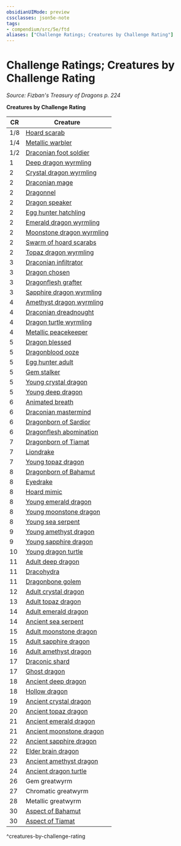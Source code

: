 ```yaml
---
obsidianUIMode: preview
cssclasses: json5e-note
tags:
- compendium/src/5e/ftd
aliases: ["Challenge Ratings; Creatures by Challenge Rating"]
---
```

# Challenge Ratings; Creatures by Challenge Rating
*Source: Fizban's Treasury of Dragons p. 224* 

**Creatures by Challenge Rating**

| CR | Creature |
|----|----------|
| 1/8 | [Hoard scarab](5E2014官方资源/bestiary/monstrosity/hoard-scarab-ftd.md) |
| 1/4 | [Metallic warbler](5E2014官方资源/bestiary/construct/metallic-warbler-ftd.md) |
| 1/2 | [Draconian foot soldier](5E2014官方资源/bestiary/monstrosity/draconian-foot-soldier-ftd.md) |
| 1 | [Deep dragon wyrmling](5E2014官方资源/bestiary/dragon/deep-dragon-wyrmling-ftd.md) |
| 2 | [Crystal dragon wyrmling](5E2014官方资源/bestiary/dragon/crystal-dragon-wyrmling-ftd.md) |
| 2 | [Draconian mage](5E2014官方资源/bestiary/monstrosity/draconian-mage-ftd.md) |
| 2 | [Dragonnel](5E2014官方资源/bestiary/dragon/dragonnel-ftd.md) |
| 2 | [Dragon speaker](5E2014官方资源/bestiary/humanoid/dragon-speaker-ftd.md) |
| 2 | [Egg hunter hatchling](5E2014官方资源/bestiary/monstrosity/egg-hunter-hatchling-ftd.md) |
| 2 | [Emerald dragon wyrmling](5E2014官方资源/bestiary/dragon/emerald-dragon-wyrmling-ftd.md) |
| 2 | [Moonstone dragon wyrmling](5E2014官方资源/bestiary/dragon/moonstone-dragon-wyrmling-ftd.md) |
| 2 | [Swarm of hoard scarabs](5E2014官方资源/bestiary/monstrosity/swarm-of-hoard-scarabs-ftd.md) |
| 2 | [Topaz dragon wyrmling](5E2014官方资源/bestiary/dragon/topaz-dragon-wyrmling-ftd.md) |
| 3 | [Draconian infiltrator](5E2014官方资源/bestiary/monstrosity/draconian-infiltrator-ftd.md) |
| 3 | [Dragon chosen](5E2014官方资源/bestiary/humanoid/dragon-chosen-ftd.md) |
| 3 | [Dragonflesh grafter](5E2014官方资源/bestiary/monstrosity/dragonflesh-grafter-ftd.md) |
| 3 | [Sapphire dragon wyrmling](5E2014官方资源/bestiary/dragon/sapphire-dragon-wyrmling-ftd.md) |
| 4 | [Amethyst dragon wyrmling](5E2014官方资源/bestiary/dragon/amethyst-dragon-wyrmling-ftd.md) |
| 4 | [Draconian dreadnought](5E2014官方资源/bestiary/monstrosity/draconian-dreadnought-ftd.md) |
| 4 | [Dragon turtle wyrmling](5E2014官方资源/bestiary/dragon/dragon-turtle-wyrmling-ftd.md) |
| 4 | [Metallic peacekeeper](5E2014官方资源/bestiary/construct/metallic-peacekeeper-ftd.md) |
| 5 | [Dragon blessed](5E2014官方资源/bestiary/humanoid/dragon-blessed-ftd.md) |
| 5 | [Dragonblood ooze](5E2014官方资源/bestiary/ooze/dragonblood-ooze-ftd.md) |
| 5 | [Egg hunter adult](5E2014官方资源/bestiary/monstrosity/egg-hunter-adult-ftd.md) |
| 5 | [Gem stalker](5E2014官方资源/bestiary/monstrosity/gem-stalker-ftd.md) |
| 5 | [Young crystal dragon](5E2014官方资源/bestiary/dragon/young-crystal-dragon-ftd.md) |
| 5 | [Young deep dragon](5E2014官方资源/bestiary/dragon/young-deep-dragon-ftd.md) |
| 6 | [Animated breath](5E2014官方资源/bestiary/elemental/animated-breath-ftd.md) |
| 6 | [Draconian mastermind](5E2014官方资源/bestiary/monstrosity/draconian-mastermind-ftd.md) |
| 6 | [Dragonborn of Sardior](5E2014官方资源/bestiary/humanoid/dragonborn-of-sardior-ftd.md) |
| 6 | [Dragonflesh abomination](5E2014官方资源/bestiary/monstrosity/dragonflesh-abomination-ftd.md) |
| 7 | [Dragonborn of Tiamat](5E2014官方资源/bestiary/humanoid/dragonborn-of-tiamat-ftd.md) |
| 7 | [Liondrake](5E2014官方资源/bestiary/monstrosity/liondrake-ftd.md) |
| 7 | [Young topaz dragon](5E2014官方资源/bestiary/dragon/young-topaz-dragon-ftd.md) |
| 8 | [Dragonborn of Bahamut](5E2014官方资源/bestiary/humanoid/dragonborn-of-bahamut-ftd.md) |
| 8 | [Eyedrake](5E2014官方资源/bestiary/aberration/eyedrake-ftd.md) |
| 8 | [Hoard mimic](5E2014官方资源/bestiary/monstrosity/hoard-mimic-ftd.md) |
| 8 | [Young emerald dragon](5E2014官方资源/bestiary/dragon/young-emerald-dragon-ftd.md) |
| 8 | [Young moonstone dragon](5E2014官方资源/bestiary/dragon/young-moonstone-dragon-ftd.md) |
| 8 | [Young sea serpent](5E2014官方资源/bestiary/dragon/young-sea-serpent-ftd.md) |
| 9 | [Young amethyst dragon](5E2014官方资源/bestiary/dragon/young-amethyst-dragon-ftd.md) |
| 9 | [Young sapphire dragon](5E2014官方资源/bestiary/dragon/young-sapphire-dragon-ftd.md) |
| 10 | [Young dragon turtle](5E2014官方资源/bestiary/dragon/young-dragon-turtle-ftd.md) |
| 11 | [Adult deep dragon](5E2014官方资源/bestiary/dragon/adult-deep-dragon-ftd.md) |
| 11 | [Dracohydra](5E2014官方资源/bestiary/monstrosity/dracohydra-ftd.md) |
| 11 | [Dragonbone golem](5E2014官方资源/bestiary/construct/dragonbone-golem-ftd.md) |
| 12 | [Adult crystal dragon](5E2014官方资源/bestiary/dragon/adult-crystal-dragon-ftd.md) |
| 13 | [Adult topaz dragon](5E2014官方资源/bestiary/dragon/adult-topaz-dragon-ftd.md) |
| 14 | [Adult emerald dragon](5E2014官方资源/bestiary/dragon/adult-emerald-dragon-ftd.md) |
| 14 | [Ancient sea serpent](5E2014官方资源/bestiary/dragon/ancient-sea-serpent-ftd.md) |
| 15 | [Adult moonstone dragon](5E2014官方资源/bestiary/dragon/adult-moonstone-dragon-ftd.md) |
| 15 | [Adult sapphire dragon](5E2014官方资源/bestiary/dragon/adult-sapphire-dragon-ftd.md) |
| 16 | [Adult amethyst dragon](5E2014官方资源/bestiary/dragon/adult-amethyst-dragon-ftd.md) |
| 17 | [Draconic shard](5E2014官方资源/bestiary/undead/draconic-shard-ftd.md) |
| 17 | [Ghost dragon](5E2014官方资源/bestiary/undead/ghost-dragon-ftd.md) |
| 18 | [Ancient deep dragon](5E2014官方资源/bestiary/dragon/ancient-deep-dragon-ftd.md) |
| 18 | [Hollow dragon](5E2014官方资源/bestiary/undead/hollow-dragon-ftd.md) |
| 19 | [Ancient crystal dragon](5E2014官方资源/bestiary/dragon/ancient-crystal-dragon-ftd.md) |
| 20 | [Ancient topaz dragon](5E2014官方资源/bestiary/dragon/ancient-topaz-dragon-ftd.md) |
| 21 | [Ancient emerald dragon](5E2014官方资源/bestiary/dragon/ancient-emerald-dragon-ftd.md) |
| 21 | [Ancient moonstone dragon](5E2014官方资源/bestiary/dragon/ancient-moonstone-dragon-ftd.md) |
| 22 | [Ancient sapphire dragon](5E2014官方资源/bestiary/dragon/ancient-sapphire-dragon-ftd.md) |
| 22 | [Elder brain dragon](5E2014官方资源/bestiary/aberration/elder-brain-dragon-ftd.md) |
| 23 | [Ancient amethyst dragon](5E2014官方资源/bestiary/dragon/ancient-amethyst-dragon-ftd.md) |
| 24 | [Ancient dragon turtle](5E2014官方资源/bestiary/dragon/ancient-dragon-turtle-ftd.md) |
| 26 | Gem greatwyrm |
| 27 | Chromatic greatwyrm |
| 28 | Metallic greatwyrm |
| 30 | [Aspect of Bahamut](5E2014官方资源/bestiary/dragon/aspect-of-bahamut-ftd.md) |
| 30 | [Aspect of Tiamat](5E2014官方资源/bestiary/dragon/aspect-of-tiamat-ftd.md) |
^creatures-by-challenge-rating